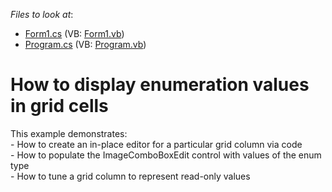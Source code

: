 <!-- default file list -->
*Files to look at*:

* [Form1.cs](./CS/WindowsApplication274/Form1.cs) (VB: [Form1.vb](./VB/WindowsApplication274/Form1.vb))
* [Program.cs](./CS/WindowsApplication274/Program.cs) (VB: [Program.vb](./VB/WindowsApplication274/Program.vb))
<!-- default file list end -->
# How to display enumeration values in grid cells


<p>This example demonstrates:<br />
- How to create an in-place editor for a particular grid column via code<br />
- How to populate the ImageComboBoxEdit control with values of the enum type<br />
- How to tune a grid column to represent read-only values</p>

<br/>


